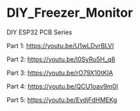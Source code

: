# DIY_Freezer_Monitor
 
DIY ESP32 PCB Series

Part 1: https://youtu.be/U1wLDvrBLVI

Part 2: https://youtu.be/l0SyRu5H_q8

Part 3: https://youtu.be/rO79X10tKIA

Part 4: https://youtu.be/QCU1oav9m0I

Part 5: https://youtu.be/EvdjFdHMEKg

